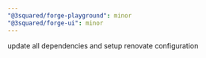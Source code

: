 ```yaml
---
"@3squared/forge-playground": minor
"@3squared/forge-ui": minor
---
```


update all dependencies and setup renovate configuration
